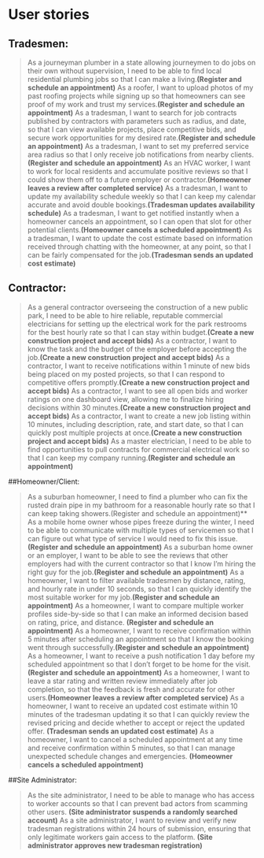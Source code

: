 # User stories

## Tradesmen:

> As a journeyman plumber in a state allowing journeymen to do jobs on their own without supervision, I need to be able to find local residential plumbing jobs so that I can make a living.**(Register and schedule an appointment)**
> As a roofer, I want to upload photos of my past roofing projects while signing up so that homeowners can see proof of my work and trust my services.**(Register and schedule an appointment)**
> As a tradesman, I want to search for job contracts published by contractors with parameters such as radius, and date, so that I can view available projects, place competitive bids, and secure work opportunities for my desired rate.**(Register and schedule an appointment)**
> As a tradesman, I want to set my preferred service area radius so that I only receive job notifications from nearby clients.**(Register and schedule an appointment)**
> As an HVAC worker, I want to work for local residents and accumulate positive reviews so that I could show them off to a future employer or contractor.**(Homeowner leaves a review after completed service)**
> As a tradesman, I want to update my availability schedule weekly so that I can keep my calendar accurate and avoid double bookings.**(Tradesman updates availability schedule)**
> As a tradesman, I want to get notified instantly when a homeowner cancels an appointment, so I can open that slot for other potential clients.**(Homeowner cancels a scheduled appointment)**
> As a tradesman, I want to update the cost estimate based on information received through chatting with the homeowner, at any point, so that I can be fairly compensated for the job.**(Tradesman sends an updated cost estimate)**

## Contractor:

> As a general contractor overseeing the construction of a new public park, I need to be able to hire reliable, reputable commercial electricians for setting up the electrical work for the park restrooms for the best hourly rate so that I can stay within budget.**(Create a new construction project and accept bids)**
> As a contractor, I want to know the task and the budget of the employer before accepting the job.**(Create a new construction project and accept bids)**
> As a contractor, I want to receive notifications within 1 minute of new bids being placed on my posted projects, so that I can respond to competitive offers promptly.**(Create a new construction project and accept bids)**
> As a contractor, I want to see all open bids and worker ratings on one dashboard view, allowing me to finalize hiring decisions within 30 minutes.**(Create a new construction project and accept bids)**
> As a contractor, I want to create a new job listing within 10 minutes, including description, rate, and start date, so that I can quickly post multiple projects at once.**(Create a new construction project and accept bids)**
> As a master electrician, I need to be able to find opportunities to pull contracts for commercial electrical work so that I can keep my company running.**(Register and schedule an appointment)**

##Homeowner/Client:

> As a suburban homeowner, I need to find a plumber who can fix the rusted drain pipe in my bathroom for a reasonable hourly rate so that I can keep taking showers.(Register and schedule an appointment)**
> As a mobile home owner whose pipes freeze during the winter, I need to be able to communicate with multiple types of servicemen so that I can figure out what type of service I would need to fix this issue. **(Register and schedule an appointment)**
> As a suburban home owner or an employer, I want to be able to see the reviews that other employers had with the current contractor so that I know I’m hiring the right guy for the job.**(Register and schedule an appointment)**
> As a homeowner, I want to filter available tradesmen by distance, rating, and hourly rate in under 10 seconds, so that I can quickly identify the most suitable worker for my job.**(Register and schedule an appointment)**
> As a homeowner, I want to compare multiple worker profiles side-by-side so that I can make an informed decision based on rating, price, and distance. **(Register and schedule an appointment)**
> As a homeowner, I want to receive confirmation within 5 minutes after scheduling an appointment so that I know the booking went through successfully.**(Register and schedule an appointment)**
> As a homeowner, I want to receive a push notification 1 day before my scheduled appointment so that I don’t forget to be home for the visit.**(Register and schedule an appointment)**
> As a homeowner, I want to leave a star rating and written review immediately after job completion, so that the feedback is fresh and accurate for other users.**(Homeowner leaves a review after completed service)**
> As a homeowner, I want to receive an updated cost estimate within 10 minutes of the tradesman updating it so that I can quickly review the revised pricing and decide whether to accept or reject the updated offer. **(Tradesman sends an updated cost estimate)**
> As a homeowner, I want to cancel a scheduled appointment at any time and receive confirmation within 5 minutes, so that I can manage unexpected schedule changes and emergencies. **(Homeowner cancels a scheduled appointment)**

##Site Administrator:

> As the site administrator, I need to be able to manage who has access to worker accounts so that I can prevent bad actors from scamming other users. **(Site administrator suspends a randomly searched account)**
> As a site administrator, I want to review and verify new tradesman registrations within 24 hours of submission, ensuring that only legitimate workers gain access to the platform. **(Site administrator approves new tradesman registration)**